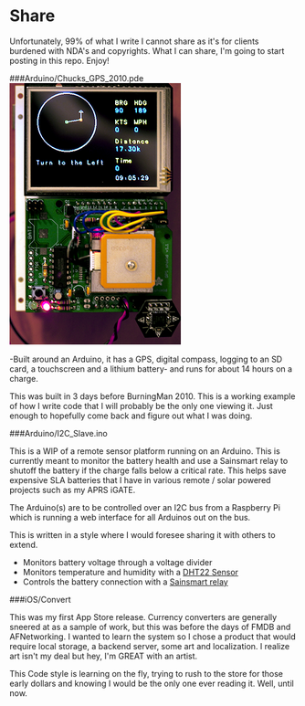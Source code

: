 # Share
Unfortunately, 99% of what I write I cannot share as it's for clients burdened with NDA's and copyrights.  What I can share, I'm going to start posting in this repo.  Enjoy!


###Arduino/Chucks_GPS_2010.pde
![alt tag](images/1000w.png)

-Built around an Arduino, it has a GPS, digital compass, logging to an SD card, a touchscreen and a lithium battery- and runs for about 14 hours on a charge.

This was built in 3 days before BurningMan 2010.  This is a working example of how I write code that I will probably be the only one viewing it.  Just enough to hopefully come back and figure out what I was doing.


###Arduino/I2C_Slave.ino

This is a WIP of a remote sensor platform running on an Arduino.  This is currently meant to monitor the battery health and use a Sainsmart relay to shutoff the battery if the charge falls below a critical rate.  This helps save expensive SLA batteries that I have in various remote / solar powered projects such as my APRS iGATE.

The Arduino(s) are to be controlled over an I2C bus from a Raspberry Pi which is running a web interface for all Arduinos out on the bus.

This is written in a style where I would foresee sharing it with others to extend.

- Monitors battery voltage through a voltage divider
- Monitors temperature and humidity with a [DHT22 Sensor](http://www.adafruit.com/products/385?gclid=CL-95abFpMQCFQenaQodpaQAVA)
- Controls the battery connection with a [Sainsmart relay](http://www.sainsmart.com/arduino-compatibles-1/relay.html)


###iOS/Convert

This was my first App Store release.  Currency converters are generally sneered at as a sample of work, but this was before the days of FMDB and AFNetworking.  I wanted to learn the system so I chose a product that would require local storage, a backend server, some art and localization.  I realize art isn't my deal but hey, I'm GREAT with an artist.  

This Code style is learning on the fly, trying to rush to the store for those early dollars and knowing I would be the only one ever reading it.  Well, until now.



